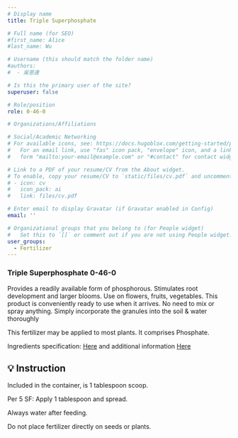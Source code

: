 ```yaml
---
# Display name
title: Triple Superphosphate

# Full name (for SEO)
#first_name: Alice
#last_name: Wu

# Username (this should match the folder name)
#authors:
#  - 吳恩達

# Is this the primary user of the site?
superuser: false

# Role/position
role: 0-46-0

# Organizations/Affiliations

# Social/Academic Networking
# For available icons, see: https://docs.hugoblox.com/getting-started/page-builder/#icons
#   For an email link, use "fas" icon pack, "envelope" icon, and a link in the
#   form "mailto:your-email@example.com" or "#contact" for contact widget.

# Link to a PDF of your resume/CV from the About widget.
# To enable, copy your resume/CV to `static/files/cv.pdf` and uncomment the lines below.
# - icon: cv
#   icon_pack: ai
#   link: files/cv.pdf

# Enter email to display Gravatar (if Gravatar enabled in Config)
email: ''

# Organizational groups that you belong to (for People widget)
#   Set this to `[]` or comment out if you are not using People widget.
user_groups:
  - Fertilizer
---
```

### Triple Superphosphate 0-46-0
Provides a readily available form of phosphorous. Stimulates root development and larger blooms. Use on flowers, fruits, vegetables. This product is conveniently ready to use when it arrives. No need to mix or spray anything. Simply incorporate the granules into the soil & water thoroughly

This fertilizer may be applied to most plants. It comprises Phosphate. 

Ingredients specification: [Here](1203050_0450_3-22-18_GHS_backup-label.pdf) and additional information [Here](sds969.pdf)


## 💡 Instruction
Included in the container, is 1 tablespoon scoop. 

Per 5 SF:  Apply 1 tablespoon and spread.


Always water after feeding.

Do not place fertilizer directly on seeds or plants.

